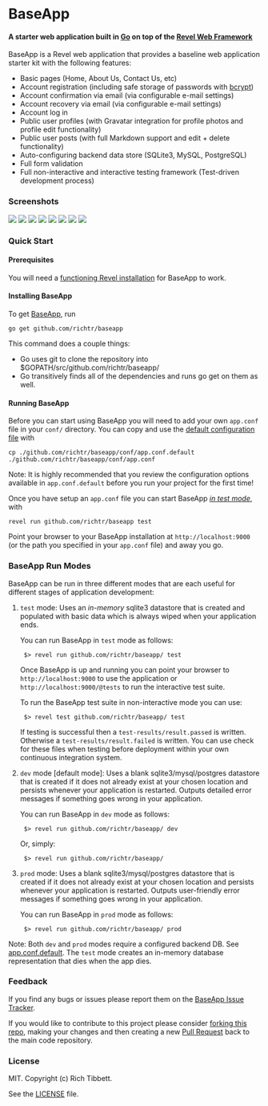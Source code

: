 BaseApp
=======

#### A starter web application built in [Go](http://golang.org) on top of the [Revel Web Framework](https://revel.github.io) ####

BaseApp is a Revel web application that provides a baseline web application starter kit with the following features:

* Basic pages (Home, About Us, Contact Us, etc)
* Account registration (including safe storage of passwords with [bcrypt](https://en.wikipedia.org/wiki/Bcrypt))
* Account confirmation via email (via configurable e-mail settings)
* Account recovery via email (via configurable e-mail settings)
* Account log in
* Public user profiles (with Gravatar integration for profile photos and profile edit functionality)
* Public user posts (with full Markdown support and edit + delete functionality)
* Auto-configuring backend data store (SQLite3, MySQL, PostgreSQL)
* Full form validation
* Full non-interactive and interactive testing framework (Test-driven development process)

### Screenshots ###

<img src="https://github.com/richtr/baseapp/raw/master/screenshots/01.HomePage.png" style="max-width: 100%"/>

<img src="https://github.com/richtr/baseapp/raw/master/screenshots/02.Register.png" style="max-width: 100%"/>

<img src="https://github.com/richtr/baseapp/raw/master/screenshots/03.Login.png" style="max-width: 100%"/>

<img src="https://github.com/richtr/baseapp/raw/master/screenshots/04.Profile.png" style="max-width: 100%"/>

<img src="https://github.com/richtr/baseapp/raw/master/screenshots/05.EditProfile.png" style="max-width: 100%"/>

<img src="https://github.com/richtr/baseapp/raw/master/screenshots/06.NewPost.png" style="max-width: 100%"/>

<img src="https://github.com/richtr/baseapp/raw/master/screenshots/07.ResetPwd.png" style="max-width: 100%"/>

<img src="https://github.com/richtr/baseapp/raw/master/screenshots/08.TestRunner.png" style="max-width: 100%"/>

### Quick Start ####

#### Prerequisites ####

You will need a [functioning Revel installation](https://revel.github.io/tutorial/gettingstarted.html) for BaseApp to work.

#### Installing BaseApp ####

To get [BaseApp](https://github.com/richtr/baseapp), run

    go get github.com/richtr/baseapp

This command does a couple things:

* Go uses git to clone the repository into $GOPATH/src/github.com/richtr/baseapp/
* Go transitively finds all of the dependencies and runs go get on them as well.

#### Running BaseApp ####

Before you can start using BaseApp you will need to add your own `app.conf` file in your `conf/` directory. You can copy and use the <a href="https://github.com/richtr/baseapp/blob/master/conf/app.conf.default">default configuration file</a> with

    cp ./github.com/richtr/baseapp/conf/app.conf.default ./github.com/richtr/baseapp/conf/app.conf

Note: It is highly recommended that you review the configuration options available in `app.conf.default` before you run your project for the first time!

Once you have setup an `app.conf` file you can start BaseApp [_in test mode_](#baseapp-run-modes), with

    revel run github.com/richtr/baseapp test

Point your browser to your BaseApp installation at `http://localhost:9000` (or the path you specified in your `app.conf` file) and away you go.

### BaseApp Run Modes ###

BaseApp can be run in three different modes that are each useful for different stages of application development:

1. `test` mode: Uses an *in-memory* sqlite3 datastore that is created and populated with basic data which is always wiped when your application ends.

    You can run BaseApp in `test` mode as follows:

        $> revel run github.com/richtr/baseapp/ test

    Once BaseApp is up and running you can point your browser to `http://localhost:9000` to use the application or `http://localhost:9000/@tests` to run the interactive test suite.

    To run the BaseApp test suite in non-interactive mode you can use:

        $> revel test github.com/richtr/baseapp/ test

    If testing is successful then a `test-results/result.passed` is written. Otherwise a `test-results/result.failed` is written. You can use check for these files when testing before deployment within your own continuous integration system.

2. `dev` mode [default mode]: Uses a blank sqlite3/mysql/postgres datastore that is created if it does not already exist at your chosen location and persists whenever your application is restarted. Outputs detailed error messages if something goes wrong in your application.

    You can run BaseApp in `dev` mode as follows:

        $> revel run github.com/richtr/baseapp/ dev

    Or, simply:

        $> revel run github.com/richtr/baseapp/

3. `prod` mode: Uses a blank sqlite3/mysql/postgres datastore that is created if it does not already exist at your chosen location and persists whenever your application is restarted. Outputs user-friendly error messages if something goes wrong in your application.

    You can run BaseApp in `prod` mode as follows:

        $> revel run github.com/richtr/baseapp/ prod

Note: Both `dev` and `prod` modes require a configured backend DB. See [app.conf.default](https://github.com/richtr/baseapp/blob/master/conf/app.conf.default). The `test` mode creates an in-memory database representation that dies when the app dies.

### Feedback ###

If you find any bugs or issues please report them on the [BaseApp Issue Tracker](https://github.com/richtr/baseapp/issues).

If you would like to contribute to this project please consider [forking this repo](https://github.com/richtr/baseapp/fork), making your changes and then creating a new [Pull Request](https://github.com/richtr/baseapp/pulls) back to the main code repository.

### License ###

MIT. Copyright (c) Rich Tibbett.

See the [LICENSE](https://github.com/richtr/baseapp/blob/master/LICENSE) file.